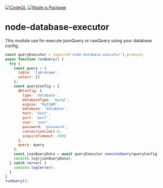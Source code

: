 [![CodeQL](https://github.com/darshit-shah/node-database-executor/actions/workflows/github-code-scanning/codeql/badge.svg)](https://github.com/darshit-shah/node-database-executor/actions/workflows/github-code-scanning/codeql)
[![Node.js Package](https://github.com/darshit-shah/node-database-executor/actions/workflows/npm-publish.yml/badge.svg?event=release)](https://github.com/darshit-shah/node-database-executor/actions/workflows/npm-publish.yml)

# node-database-executor

This module use for execute jsonQuery or rawQuery using your database config.
```js
const queryExecutor = require('node-database-executor').promise;
async function runQuery() {
  try {
    const query = {
      table: 'tablename',
      select: []
    };
    const queryConfig = {
      dbConfig: {
        type: 'database',
        databaseType: 'mysql',
        engine: 'MyISAM',
        database: 'database',
        host: 'host',
        port: 'port',
        user: 'user',
        password: 'password',
        connectionLimit:0,
        acquireTimeout: 2000
      },
      query: query
    };
    const jsonQueryData = await queryExecutor.executeQuery(queryConfig);  
    console.log(jsonQueryData);
  } catch (error) {
    console.log(error);
  }
}
runQuery();
```
